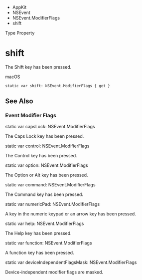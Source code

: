 

- AppKit
- NSEvent
- NSEvent.ModifierFlags
-  shift 

Type Property

# shift

The Shift key has been pressed.

macOS

``` source
static var shift: NSEvent.ModifierFlags { get }
```

## See Also

### Event Modifier Flags

static var capsLock: NSEvent.ModifierFlags

The Caps Lock key has been pressed.

static var control: NSEvent.ModifierFlags

The Control key has been pressed.

static var option: NSEvent.ModifierFlags

The Option or Alt key has been pressed.

static var command: NSEvent.ModifierFlags

The Command key has been pressed.

static var numericPad: NSEvent.ModifierFlags

A key in the numeric keypad or an arrow key has been pressed.

static var help: NSEvent.ModifierFlags

The Help key has been pressed.

static var function: NSEvent.ModifierFlags

A function key has been pressed.

static var deviceIndependentFlagsMask: NSEvent.ModifierFlags

Device-independent modifier flags are masked.


